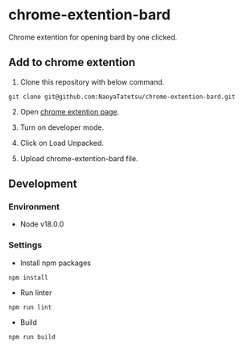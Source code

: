 # chrome-extention-bard
Chrome extention for opening bard by one clicked.

## Add to chrome extention
1. Clone this repository with below command.  

```
git clone git@github.com:NaoyaTatetsu/chrome-extention-bard.git
```

2. Open [chrome extention page](chrome://extensions/).

3. Turn on developer mode.

4. Click on Load Unpacked.

5. Upload chrome-extention-bard file.

## Development
### Environment
- Node v18.0.0

### Settings
- Install npm packages
```
npm install
```
- Run linter
```
npm run lint
```
- Build
```
npm run build
```